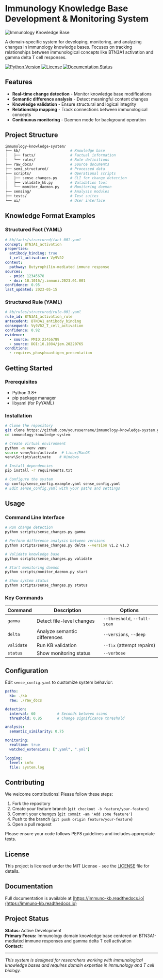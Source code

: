 
# Immunology Knowledge Base Development & Monitoring System

<!-- Replace with actual image -->
![Immunology Knowledge Base](https://via.placeholder.com/800x200/0066CC/FFFFFF?text=Immunology+Knowledge+Base)

A domain-specific system for developing, monitoring, and analyzing changes in immunology knowledge bases. Focuses on tracking relationships between immunological concepts like BTN3A1 activation and gamma delta T cell responses.

[![Python Version](https://img.shields.io/badge/python-3.8%2B-blue.svg)](https://python.org)
[![License](https://img.shields.io/badge/license-MIT-green.svg)](LICENSE)
[![Documentation Status](https://readthedocs.org/projects/gamma-delta-sense/badge/?version=latest)](https://gamma-delta-sense.readthedocs.io/en/latest/?badge=latest)

## Features

- **Real-time change detection** - Monitor knowledge base modifications
- **Semantic difference analysis** - Detect meaningful content changes
- **Knowledge validation** - Ensure structural and logical integrity
- **Relationship mapping** - Track connections between immunological concepts
- **Continuous monitoring** - Daemon mode for background operation

## Project Structure

```bash
immunology-knowledge-system/
├── kb/                       # Knowledge base
│   ├── facts/                # Factual information
│   └── rules/                # Rule definitions
├── raw_docs/                 # Source documents
├── semi_structured/          # Processed data
├── scripts/                  # Operational scripts
│   ├── sense_changes.py      # CLI for change detection
│   ├── validate_kb.py        # Validation tool
│   └── monitor_daemon.py     # Monitoring daemon
├── sensing/                  # Analysis modules
├── tests/                    # Test suites
└── ui/                       # User interface
```

## Knowledge Format Examples

### Structured Fact (YAML)

```yaml
# kb/facts/structured/fact-001.yaml
concept: BTN3A1_activation
properties:
  antibody_binding: true
  t_cell_activation: Vγ9Vδ2
context: 
  pathway: Butyrophilin-mediated immune response
sources:
  - pmid: 12345678
  - doi: 10.1016/j.immuni.2023.01.001
confidence: 0.95
last_updated: 2023-05-15
```

### Structured Rule (YAML)

```yaml
# kb/rules/structured/rule-001.yaml
rule_id: BTN3A1_activation_rule
antecedent: BTN3A1_antibody_binding
consequent: Vγ9Vδ2_T_cell_activation
confidence: 0.92
evidence:
  - source: PMID:23456789
  - source: DOI:10.1084/jem.20220765
conditions:
  - requires_phosphoantigen_presentation
```

## Getting Started

### Prerequisites

- Python 3.8+
- pip package manager
- libyaml (for PyYAML)

### Installation

```bash
# Clone the repository
git clone https://github.com/yourusername/immunology-knowledge-system.git
cd immunology-knowledge-system

# Create virtual environment
python -m venv venv
source venv/bin/activate  # Linux/MacOS
venv\Scripts\activate    # Windows

# Install dependencies
pip install -r requirements.txt

# Configure the system
cp config/sense_config.example.yaml sense_config.yaml
# Edit sense_config.yaml with your paths and settings
```

## Usage

### Command Line Interface

```bash
# Run change detection
python scripts/sense_changes.py gamma

# Perform difference analysis between versions
python scripts/sense_changes.py delta --version v1.2 v1.3

# Validate knowledge base
python scripts/sense_changes.py validate

# Start monitoring daemon
python scripts/monitor_daemon.py start

# Show system status
python scripts/sense_changes.py status
```

### Key Commands

| Command    | Description                  | Options                      |
|------------|------------------------------|------------------------------|
| `gamma`    | Detect file-level changes    | `--threshold`, `--full-scan` |
| `delta`    | Analyze semantic differences | `--versions`, `--deep`       |
| `validate` | Run KB validation            | `--fix` (attempt repairs)    |
| `status`   | Show monitoring status       | `--verbose`                  |

## Configuration

Edit `sense_config.yaml` to customize system behavior:

```yaml
paths:
  kb: ./kb
  raw: ./raw_docs

detection:
  interval: 60          # Seconds between scans
  threshold: 0.85       # Change significance threshold

analysis:
  semantic_similarity: 0.75

monitoring:
  realtime: true
  watched_extensions: [".yaml", ".yml"]

logging:
  level: info
  file: system.log
```

## Contributing

We welcome contributions! Please follow these steps:

1. Fork the repository
2. Create your feature branch (`git checkout -b feature/your-feature`)
3. Commit your changes (`git commit -am 'Add some feature'`)
4. Push to the branch (`git push origin feature/your-feature`)
5. Open a pull request

Please ensure your code follows PEP8 guidelines and includes appropriate tests.

## License

This project is licensed under the MIT License - see the [LICENSE](LICENSE) file for details.

## Documentation

Full documentation is available at [https://immuno-kb.readthedocs.io](https://immuno-kb.readthedocs.io)

## Project Status

**Status:** Active Development  
**Primary Focus:** Immunology domain knowledge base centered on BTN3A1-mediated immune responses and gamma delta T cell activation  
**Contact:** 

---

*This system is designed for researchers working with immunological knowledge bases and requires domain expertise in immunology and T cell biology.*
